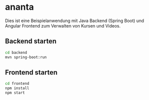 # ananta

Dies ist eine Beispielanwendung mit Java Backend (Spring Boot) und Angular Frontend zum Verwalten von Kursen und Videos.

## Backend starten

```bash
cd backend
mvn spring-boot:run
```

## Frontend starten

```bash
cd frontend
npm install
npm start
```

